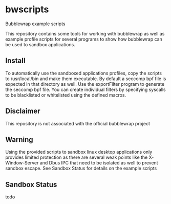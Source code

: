 bwscripts
========
Bubblewrap example scripts

This repository contains some tools for working with bubblewrap as well as example profile scripts for several programs to show how bubblewrap can be used to sandbox applications.



Install
-------

To automatically use the sandboxed applications profiles, copy the scripts to /usr/local/bin and make them executable. By default a seccomp bpf file is expected in that directory as well. Use the exportFilter program to generate the seccomp bpf file. You can create individual filters by specifying syscalls to be blacklisted or whitelisted using the defined macros.



Disclaimer
----------

This repository is not associated with the official bubblewrap project




Warning
-------

Using the provided scripts to sandbox linux desktop applications only provides limited protection as there are several weak points like the X-Window-Server and Dbus IPC that need to be isolated as well to prevent sandbox escape. See Sandbox Status for details on the example scripts


Sandbox Status
--------------

todo
